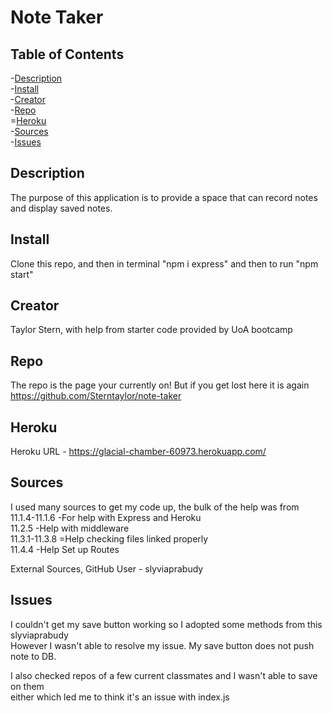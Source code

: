 # Note Taker

## Table of Contents
-[Description](#Description)</br>
-[Install](#Install)</br>
-[Creator](#Creator)</br>
-[Repo](#Repo)</br>
=[Heroku](#Heroku)</br>
-[Sources](#Sources)</br>
-[Issues](#Issues)</br>

## Description
The purpose of this application is to provide a space that can record notes and display saved notes.

## Install
Clone this repo, and then in terminal "npm i express" and then to run "npm start"

## Creator
Taylor Stern, with help from starter code provided by UoA bootcamp

## Repo 
 The repo is the page your currently on! But if you get lost here it is again</br>
 https://github.com/Sterntaylor/note-taker

## Heroku

Heroku URL - https://glacial-chamber-60973.herokuapp.com/ 

## Sources
I used many sources to get my code up, the bulk of the help was from</br>
 11.1.4-11.1.6  -For help with Express and Heroku</br>
 11.2.5         -Help with middleware</br>
11.3.1-11.3.8   =Help checking files linked properly</br>
11.4.4          -Help Set up Routes</br>

External Sources,
GitHub User - slyviaprabudy

## Issues
I couldn't get my save button working so I adopted some methods from this slyviaprabudy</br>
However I wasn't able to resolve my issue. My save button does not push note to DB.

I also checked repos of a few current classmates and I wasn't able to save on them</br>
either which led me to think it's an issue with index.js


